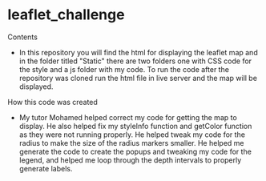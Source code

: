 # leaflet_challenge
Contents
- In this repository you will find the html for displaying the leaflet map and in the folder titled "Static"
there are two folders one with CSS code for the style and a js folder with my code. To run the code
after the repository was cloned run the html file in live server and the map will be displayed.

How this code was created
- My tutor Mohamed helped correct my code for getting the map to display. He also helped fix
my styleInfo function and getColor function as they were not running properly. He helped tweak
my code for the radius to make the size of the radius markers smaller. He helped me generate the code
to create the popups and tweaking my code for the legend, and helped me loop through the depth intervals
to properly generate labels.
